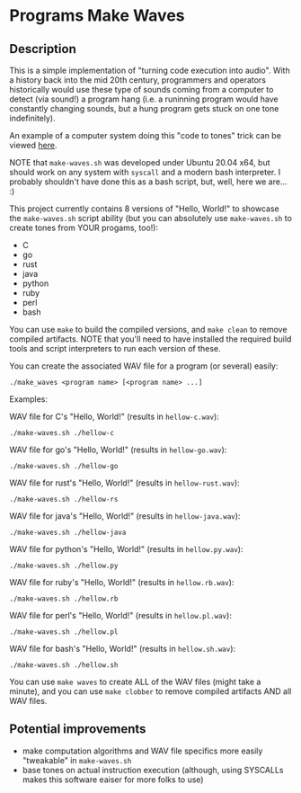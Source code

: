 # Programs Make Waves

## Description

This is a simple implementation of "turning code execution into audio". With a history back into the mid 20th century, programmers and operators historically would use these type of sounds coming from a computer to detect (via sound!) a program hang (i.e. a runinning program would have constantly changing sounds, but a hung program gets stuck on one tone indefinitely).

An example of a computer system doing this "code to tones" trick can be viewed [here](https://www.youtube.com/watch?v=6vfa_RC_y1M&t=11s).

NOTE that `make-waves.sh` was developed under Ubuntu 20.04 x64, but should work on any system with `syscall` and a modern bash interpreter.  I probably shouldn't have done this as a bash script, but, well, here we are...  :)

This project currently contains 8 versions of "Hello, World!" to showcase the `make-waves.sh` script ability (but you can absolutely use `make-waves.sh` to create tones from YOUR progams, too!):

* C
* go
* rust
* java
* python
* ruby
* perl
* bash

You can use `make` to build the compiled versions, and `make clean` to remove compiled artifacts.  NOTE that you'll need to have installed the required build tools and script interpreters to run each version of these.

You can create the associated WAV file for a program (or several) easily:

`./make_waves <program name> [<program name> ...]`

Examples:

WAV file for C's "Hello, World!" (results in `hellow-c.wav`):

`./make-waves.sh ./hellow-c`

WAV file for go's "Hello, World!" (results in `hellow-go.wav`):

`./make-waves.sh ./hellow-go`

WAV file for rust's "Hello, World!" (results in `hellow-rust.wav`):

`./make-waves.sh ./hellow-rs`

WAV file for java's "Hello, World!" (results in `hellow-java.wav`):

`./make-waves.sh ./hellow-java`

WAV file for python's "Hello, World!" (results in `hellow.py.wav`):

`./make-waves.sh ./hellow.py`

WAV file for ruby's "Hello, World!" (results in `hellow.rb.wav`):

`./make-waves.sh ./hellow.rb`

WAV file for perl's "Hello, World!" (results in `hellow.pl.wav`):

`./make-waves.sh ./hellow.pl`

WAV file for bash's "Hello, World!" (results in `hellow.sh.wav`):

`./make-waves.sh ./hellow.sh`

You can use `make waves` to create ALL of the WAV files (might take a minute), and you can use `make clobber` to remove compiled artifacts AND all WAV files.

## Potential improvements

* make computation algorithms and WAV file specifics more easily "tweakable" in `make-waves.sh` 
* base tones on actual instruction execution (although, using SYSCALLs makes this software eaiser for more folks to use)
